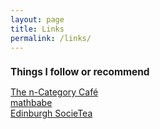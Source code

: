 ```yaml
---
layout: page
title: Links
permalink: /links/
---
```


<h1 style="text-align:left; font-size:110%;">
<b>Things I follow or recommend</b>
</h1>
<p>
<a href="https://golem.ph.utexas.edu/category/">The n-Category Café</a><br>
<a href="https://mathbabe.org/">mathbabe</a><br>
<a href="http://edinburghsocietea.co.uk/">Edinburgh SocieTea</a>
</p>
